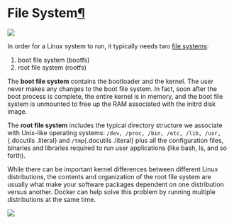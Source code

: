 File System[¶](#file-system "Permalink to this headline")
=========================================================

![](../../_images/docker-filesystems-generic.png)

In order for a Linux system to run, it typically needs two [file
systems](http://en.wikipedia.org/wiki/Filesystem):

1.  boot file system (bootfs)
2.  root file system (rootfs)

The **boot file system** contains the bootloader and the kernel. The
user never makes any changes to the boot file system. In fact, soon
after the boot process is complete, the entire kernel is in memory, and
the boot file system is unmounted to free up the RAM associated with the
initrd disk image.

The **root file system** includes the typical directory structure we
associate with Unix-like operating systems:
`/dev, /proc, /bin, /etc, /lib, /usr,`{.docutils .literal} and
`/tmp`{.docutils .literal} plus all the configuration files, binaries
and libraries required to run user applications (like bash, ls, and so
forth).

While there can be important kernel differences between different Linux
distributions, the contents and organization of the root file system are
usually what make your software packages dependent on one distribution
versus another. Docker can help solve this problem by running multiple
distributions at the same time.

![](../../_images/docker-filesystems-multiroot.png)
